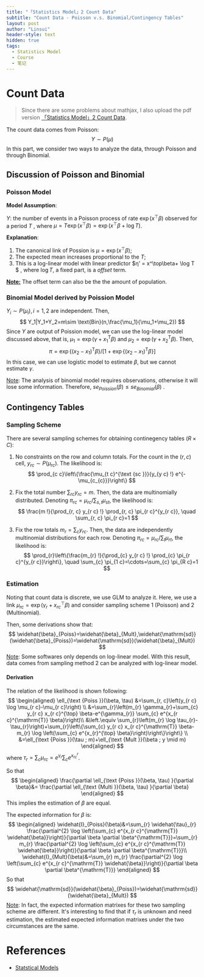 ```yaml
---
title: "「Statistics Model」2 Count Data"
subtitle: "Count Data - Poisson v.s. Binomial/Contingency Tables"
layout: post
author: "Linsui"
header-style: text
hidden: true
tags:
  - Statistics Model
  - Course
  - 笔记
---
```


# Count Data

> Since there are some problems about mathjax, I also upload the pdf version <a href="https://denglinsui.github.io/pdf/StatisticsModel/02.pdf" target="_blank">「Statistics Model」2 Count Data</a>.

The count data comes from Poisson:
$$
Y\sim P(\mu)
$$
In this part, we consider two ways to analyze the data, through Poisson and through Binomial.

## Discussion of Poisson and Binomial

### Poisson Model

**Model Assumption**: 

$Y$: the number of events in a Poisson process of rate $\exp(x ^\top\beta)$ observed for a period $T$ , where $\mu = T \exp(x^\top\beta) =
\exp(x^\top \beta + \log T )$.   

**Explanation**: 

1. The canonical link of Possion is $\mu=\exp(x^\top\beta)$; 
2. The expected mean increases proportional to the $T$; 
3. This is a log-linear model with linear predictor $η' = x^\top\beta+ \log T $  , where $\log T$, a fixed part, is a *offset* term.

**<u>Note:</u>** The offset term can also be the the amount of population.

### Binomial Model derived by Poission Model

$Y_i\sim P(\mu_i), i=1,2$ are independent. Then,  
$$
Y_1|Y_1+Y_2=m\sim \text{Bin}(n,\frac{\mu_1}{\mu_1+\mu_2})
$$
Since $Y$ are output of Poission model, we can use the log-linear model discussed above, that is,  $\mu_{1}=\exp \left(\gamma+x_{1}^{\mathrm{T}} \beta\right)$ and $\mu_{2}=\exp \left(\gamma+x_{2}^{\mathrm{T}} \beta\right)$. Then, 
$$
\pi=\exp \left\{\left(x_{2}-x_{1}\right)^{\mathrm{T}} \beta\right\} /[1+\exp \left\{\left(x_{2}-x_{1}\right)^{\mathrm{T}} \beta\right\} ]
$$
In this case, we can use logistic model to estimate $\beta$, but we cannot estimate $\gamma$.

<u>Note</u>: The analysis of binomial model requires observations, otherwise it will lose some information. Therefore, $se_{Poission}(\beta)\leq se_{Binomial}(\beta)$ .

## Contingency Tables

### Sampling Scheme

There are several sampling schemes for obtaining continegency tables ($R\times C$):

1. No constraints on the row and column totals. For the count in the $(r,c)$ cell, $y_{rc}\sim P(\mu_{rc})$. The likelihood is:
   $$
   \prod_{c c}\left\{\frac{\mu_{t c}^{\text {sc }}}{y_{y c} !} e^{-\mu_{c_{c}}}\right\}
   $$

2. Fix the total number $\sum_{r c} y_{r c}=m$. Then, the data are multinomially distributed. Denoting $\pi_{r c}=\mu_{r c} / \sum_{s, t} \mu_{s t}$, the likelihood is:
   $$
   \frac{m !}{\prod_{r, c} y_{r c} !} \prod_{r, c} \pi_{r c}^{y_{r c}}, \quad \sum_{r, c} \pi_{r c}=1
   $$

3. Fix the row totals $m_{r}=\sum_{c} y_{r c}$. Then, the data are independently multinomial distributions for each row. Denoting $\pi_{r c}=\mu_{r c} / \sum_{t} \mu_{r t}$, the likelihood is:
   $$
   \prod_{r}\left\{\frac{m_{r} !}{\prod_{c} y_{r c} !} \prod_{c} \pi_{r c}^{y_{r c}}\right\}, \quad \sum_{c} \pi_{1 c}=\cdots=\sum_{c} \pi_{R c}=1
   $$

### Estimation

Noting that count data is discrete, we use GLM to analyze it. Here, we use a link $\mu_{rc}=\exp(\gamma_r+x_{rc}^\top\beta)$ and consider sampling scheme 1 (Poisson) and 2 (Multinomial).

Then, some derivations show that:
$$
\widehat{\beta}_{Poiss}=\widehat{\beta}_{Mult},\widehat{\mathrm{sd}}(\widehat{\beta}_{Poiss})=\widehat{\mathrm{sd}}(\widehat{\beta}_{Mult})
$$
<u>Note</u>: Some softwares only depends on log-linear model. With this result, data comes from sampling method 2 can be analyzed with log-linear model.

#### Derivation

The relation of the likelihood is shown following:
$$
\begin{aligned}
\ell_{\text {Poiss }}(\beta, \tau) 
&=\sum_{r, c}\left(y_{r c} \log \mu_{r c}-\mu_{r c}\right) \\
&=\sum_{r}\left(m_{r} \gamma_{r}+\sum_{c} y_{r c} x_{r c}^{\top} \beta-e^{\gamma_{r}} \sum_{c} e^{x_{r c}^{\mathrm{T}} \beta}\right)\\
&\left.\equiv \sum_{r}\left(m_{r} \log \tau_{r}-\tau_{r}\right)+\sum_{r}\left\{\sum_{c} y_{r c} x_{r c}^{\mathrm{T}} \beta-m_{r} \log \left(\sum_{c} e^{x_{r}^{\top} \beta}\right)\right\}\right\} \\
&=\ell_{\text {Poiss }}(\tau ; m)+\ell_{\text {Mult }}(\beta ; y \mid m)
\end{aligned}
$$
where $\tau_{r}=\sum_{c} \mu_{r c}=e^{\gamma_{r}} \sum_{c} e^{x_{r c}^{r}}$.

 So that
$$
\begin{aligned}
\frac{\partial \ell_{\text {Poiss }}(\beta, \tau) }{\partial \beta}&=
\frac{\partial \ell_{\text {Multi }}(\beta, \tau) }{\partial \beta}
\end{aligned}
$$
This implies the estimation of $\beta$ are equal.

The expected information for $\beta$ is:
$$
\begin{aligned}
\widehat{I}_{Poiss}(\beta)&=\sum_{r} \widehat{\tau}_{r} \frac{\partial^{2} \log \left(\sum_{c} e^{x_{r c}^{\mathrm{T}} \widehat{\beta}}\right)}{\partial \beta \partial \beta^{\mathrm{T}}}=\sum_{r} m_{r} \frac{\partial^{2} \log \left(\sum_{c} e^{x_{r c}^{\mathrm{T}} \widehat{\beta}}\right)}{\partial \beta \partial \beta^{\mathrm{T}}}\\
\widehat{I}_{Mult}(\beta)&=\sum_{r} m_{r} \frac{\partial^{2} \log \left(\sum_{c} e^{x_{r c}^{\mathrm{T}} \widehat{\beta}}\right)}{\partial \beta \partial \beta^{\mathrm{T}}}
\end{aligned}
$$
So that
$$
\widehat{\mathrm{sd}}(\widehat{\beta}_{Poiss})=\widehat{\mathrm{sd}}(\widehat{\beta}_{Mult})
$$
<u>Note</u>: In fact, the expected information matrixes for these two sampling scheme are different. It's interesting to find that if $\tau_r$ is unknown and need estimation, the estimated expected information matrixes under the two circumstances are the same. 

# References

- [Statstical Models](https://www.cambridge.org/core/books/statistical-models/8EC19F80551F52D4C58FAA2022048FC7?__cf_chl_jschl_tk__=aa921ed4560dcaea177e8da320fca59b236ef827-1593743587-0-Aced3me35WQuzFYEtvpkZ_Elir4Gt9CInH2WMwxG_WMgu4KEpsi7sRFlcnKh7V23HK1UMQFiSC5tiTEtuo9sT_C1lnAlJ5k9gVej2S3NqvLdnMPR3JlpJ4tR3sNiaE2m7rCjabSX1l32yLgl6CS83-fxUdQoBmiU6KuWIdy14rAD-SYlV22sSmUD9CxSp5gCS2rnf_ip0AsWuC21P-XuwRh9uZZLDtfqLu4K5kjapJfsT2QB7Beeb2ljamMYfL3vm0t9FUs5S02iNGs89CtSdGA25F3XxEyF9IPVtZlfkvhNFWh-DOxW1JbbsmznYnxyC82lgvqZxQSgnVcwUQXqfWRyzET6iqsyMgG6L19WTHD2H8N74h-Sz18oB3cn-XX9b08yXYm7AKYzvR3NV7eh_f-sL15-pI9aMIZaN-ub2YfW)

